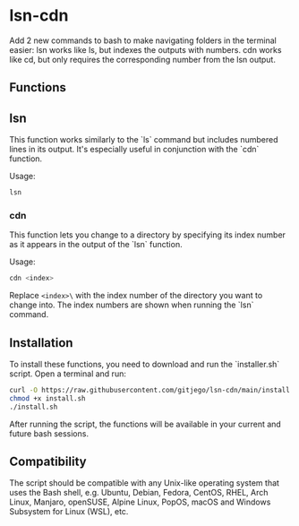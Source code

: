 # lsn-cdn
Add 2 new commands to bash to make navigating folders in the terminal easier: lsn works like ls, but indexes the outputs with numbers.  cdn works like cd, but only requires the corresponding number from the lsn output. 

## Functions

## lsn
This function works similarly to the \`ls\` command but includes numbered lines in its output. It's especially useful in conjunction with the \`cdn\` function.

Usage:
```bash
lsn
```

### cdn
This function lets you change to a directory by specifying its index number as it appears in the output of the \`lsn\` function.

Usage:
```bash
cdn <index>
```

Replace `<index>\` with the index number of the directory you want to change into. The index numbers are shown when running the \`lsn\` command.

## Installation

To install these functions, you need to download and run the \`installer.sh\` script. Open a terminal and run:

```bash
curl -O https://raw.githubusercontent.com/gitjego/lsn-cdn/main/install.sh
chmod +x install.sh
./install.sh
```

After running the script, the functions will be available in your current and future bash sessions.

## Compatibility

The script should be compatible with any Unix-like operating system that uses the Bash shell, e.g. Ubuntu, Debian, Fedora, CentOS, RHEL, Arch Linux, Manjaro, openSUSE, Alpine Linux, PopOS,  macOS and Windows Subsystem for Linux (WSL), etc.
